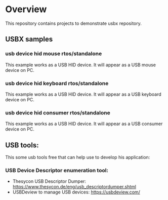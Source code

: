 
# Overview
This repository contains projects to demonstrate usbx repository.

## USBX samples

### usb device hid mouse rtos/standalone
This example works as a USB HID device. It will appear as a USB mouse device on PC.

### usb device hid keyboard rtos/standalone 
This example works as a USB HID device. It will appear as a USB keyboard device on PC.

### usb device hid consumer rtos/standalone 
This example works as a USB HID device. It will appear as a USB consumer device on PC.

## USB tools:
This some usb tools free that can help use to develop his application: 

### USB Device Descriptor enumeration tool:

- Thesycon USB Descriptor Dumper: https://www.thesycon.de/eng/usb_descriptordumper.shtml
- USBDeview to manage USB devices: https://usbdeview.com/